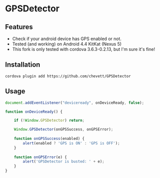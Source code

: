 GPSDetector
===========

Features
--------

- Check if your android device has GPS enabled or not.
- Tested (and working) on Android 4.4 KitKat (Nexus 5)
- This fork is only tested with cordova 3.6.3-0.2.13, but I'm sure it's fine!


Installation
------------
```
cordova plugin add https://github.com/chevett/GPSDetector
```

Usage
-----

```js
document.addEventListener("deviceready", onDeviceReady, false);

function onDeviceReady() {

	if (!Window.GPSDetector) return;

	Window.GPSDetector(onGPSSuccess, onGPSError);
	
	function onGPSSuccess(enabled) {
		alert(enabled ? 'GPS is ON' : 'GPS is OFF');
	}
	
	function onGPSError(e) {
		alert('GPSDetector is busted: ' + e);
	}
}
```
